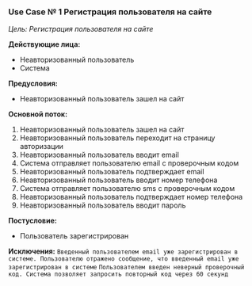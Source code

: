 ### Use Case № 1 Регистрация пользователя на сайте

*Цель: Регистрация пользователя на сайте*

**Действующие лица:** 
- Неавторизованный пользователь
- Система

**Предусловия:**
- Неавторизованный пользователь зашел на сайт


**Основной поток:**
1. Неавторизованный пользователь зашел на сайт
2. Неавторизованный пользователь переходит на страницу авторизации
3. Неавторизованный пользователь вводит email
4. Система отправляет пользователю email с проверочным кодом
5. Неавторизованный пользователь подтверждает email
6. Неавторизованный пользователь вводит номер телефона
7. Система отправляет пользователю sms с проверочным кодом
8. Неавторизованный пользователь подтверждает номер телефона
9. Неавторизованный пользователь вводит пароль

**Постусловие:**
- Пользователь зарегистрирован

**Исключения:**
``Введенный пользователем email уже зарегистрирован в системе. Пользователю отражено сообщение, что введенный email уже зарегистрирован в системе``
``Пользователем введен неверный проверочный код. Система позволяет запросить повторный код через 60 секунд``



